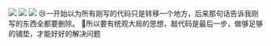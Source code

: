 ![](https://user-gold-cdn.xitu.io/2020/6/2/17272e9dcd6eb08a?w=226&h=312&f=png&s=14488)
![](https://user-gold-cdn.xitu.io/2020/6/2/17272f5b92a58f91?w=1287&h=338&f=png&s=57886)
![](https://user-gold-cdn.xitu.io/2020/6/2/17272f792360f961?w=491&h=249&f=png&s=13834)
😢一开始以为所有刚写的代码只是转移一个地方，后来那句话告诉我刚写的东西全都要删除。
🤔所以要有统观大局的思想，敲代码是最后一步，做够足够的铺垫，才能好好的解决问题